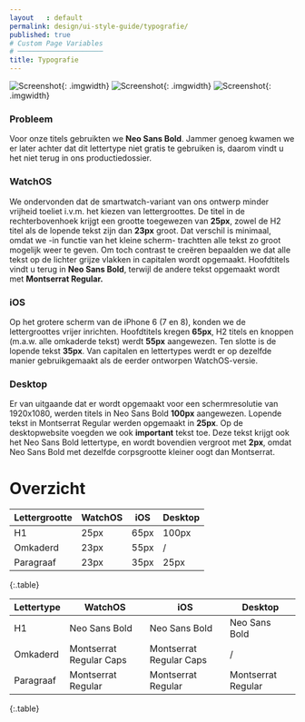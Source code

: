 ```yaml
---
layout   : default
permalink: design/ui-style-guide/typografie/
published: true
# Custom Page Variables
# ─────────────────────
title: Typografie
---
```


![Screenshot](../../../img/ui/smartwatchss.png){: .imgwidth} ![Screenshot](../../../img/ui/mobiless.png){: .imgwidth} ![Screenshot](../../../img/ui/webss.png){: .imgwidth}

### Probleem

Voor onze titels gebruikten we **Neo Sans Bold**. Jammer genoeg kwamen we er later achter dat dit lettertype niet gratis te gebruiken is, daarom vindt u het niet terug in ons productiedossier.

### WatchOS

We ondervonden dat de smartwatch-variant van ons ontwerp minder vrijheid toeliet i.v.m. het kiezen van lettergroottes. De titel in de rechterbovenhoek krijgt een grootte toegewezen van **25px**, zowel de H2 titel als de lopende tekst zijn dan **23px** groot.
Dat verschil is minimaal, omdat we -in functie van het kleine scherm- trachtten alle tekst zo groot mogelijk weer te geven. Om toch contrast te creëren bepaalden we dat alle tekst op de lichter grijze vlakken in capitalen wordt opgemaakt.
Hoofdtitels vindt u terug in **Neo Sans Bold**, terwijl de andere tekst opgemaakt wordt met **Montserrat Regular.**

### iOS

Op het grotere scherm van de iPhone 6 (7 en 8), konden we de lettergroottes vrijer inrichten. Hoofdtitels kregen **65px**, H2 titels en knoppen (m.a.w. alle omkaderde tekst) werdt **55px** aangewezen. Ten slotte is de lopende tekst **35px**.
Van capitalen en lettertypes werdt er op dezelfde manier gebruikgemaakt als de eerder ontworpen WatchOS-versie.

### Desktop

Er van uitgaande dat er wordt opgemaakt voor een schermresolutie van 1920x1080, werden titels in Neo Sans Bold **100px** aangewezen. Lopende tekst in Montserrat Regular werden opgemaakt in **25px**. Op de desktopwebsite voegden we ook **important** tekst toe. Deze tekst krijgt ook het Neo Sans Bold lettertype, en wordt bovendien vergroot met **2px**, omdat Neo Sans Bold met dezelfde corpsgrootte kleiner oogt dan Montserrat.

# Overzicht

| Lettergrootte| WatchOS | iOS  | Desktop
| -------------|---------|------|--------
| H1           | 25px    | 65px | 100px
| Omkaderd     | 23px    | 55px | /
| Paragraaf    | 23px    | 35px | 25px
{:.table}

| Lettertype   | WatchOS                    | iOS                     | Desktop
| -------------|----------------------------|-------------------------|--------
| H1           | Neo Sans Bold              | Neo Sans Bold           | Neo Sans Bold
| Omkaderd     | Montserrat Regular Caps    | Montserrat Regular Caps | /
| Paragraaf    | Montserrat Regular         | Montserrat Regular      | Montserrat Regular
{:.table}